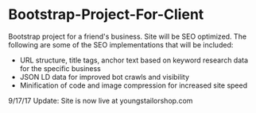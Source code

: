 # Bootstrap-Project-For-Client
Bootstrap project for a friend's business. Site will be SEO optimized.
The following are some of the SEO implementations that will be included:
  - URL structure, title tags, anchor text based on keyword research data for the specific business
  - JSON LD data for improved bot crawls and visibility
  - Minification of code and image compression for increased site speed
 
9/17/17
Update: Site is now live at youngstailorshop.com 
